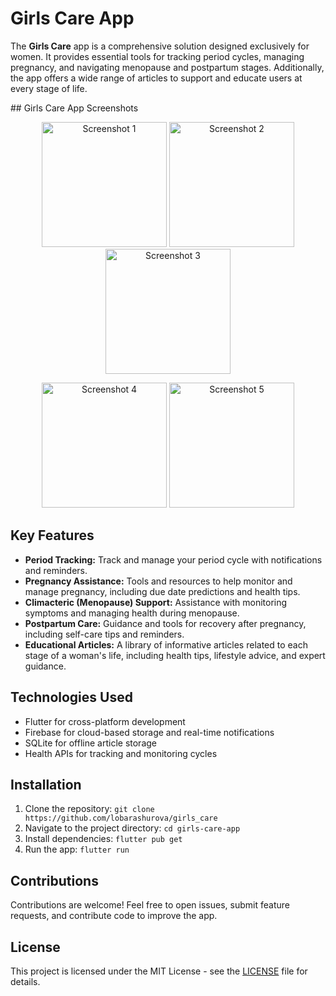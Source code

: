 <h1>Girls Care App</h1>

<p>
  The <strong>Girls Care</strong> app is a comprehensive solution designed exclusively for women. It provides essential tools for tracking period cycles, managing pregnancy, and navigating menopause and postpartum stages. Additionally, the app offers a wide range of articles to support and educate users at every stage of life.
</p>
## Girls Care App Screenshots

<p align="center">
  <!-- First row with 3 images -->
  <img src="https://github.com/user-attachments/assets/9870cd55-8627-43dc-b55f-4ddc358d9698" alt="Screenshot 1" width="200" />
  <img src="https://github.com/user-attachments/assets/fd282004-9c66-45c0-abe4-2b58e271005a" alt="Screenshot 2" width="200" />
  <img src="https://github.com/user-attachments/assets/1d496c4c-75d5-46d6-8563-6a6c59c87835" alt="Screenshot 3" width="200" />
</p>

<p align="center">
  <!-- Second row with 2 images -->
  <img src="https://github.com/user-attachments/assets/c833eed3-dcf7-453f-851a-efba2e815c1d" alt="Screenshot 4" width="200" />
  <img src="https://github.com/user-attachments/assets/8313549f-8428-4c12-8e59-d8247b3390d7" alt="Screenshot 5" width="200" />
</p>

<h2>Key Features</h2>
<ul>
  <li><strong>Period Tracking:</strong> Track and manage your period cycle with notifications and reminders.</li>
  <li><strong>Pregnancy Assistance:</strong> Tools and resources to help monitor and manage pregnancy, including due date predictions and health tips.</li>
  <li><strong>Climacteric (Menopause) Support:</strong> Assistance with monitoring symptoms and managing health during menopause.</li>
  <li><strong>Postpartum Care:</strong> Guidance and tools for recovery after pregnancy, including self-care tips and reminders.</li>
  <li><strong>Educational Articles:</strong> A library of informative articles related to each stage of a woman's life, including health tips, lifestyle advice, and expert guidance.</li>
</ul>

<h2>Technologies Used</h2>
<ul>
  <li>Flutter for cross-platform development</li>
  <li>Firebase for cloud-based storage and real-time notifications</li>
  <li>SQLite for offline article storage</li>
  <li>Health APIs for tracking and monitoring cycles</li>
</ul>

<h2>Installation</h2>
<ol>
  <li>Clone the repository: <code>git clone https://github.com/lobarashurova/girls_care</code></li>
  <li>Navigate to the project directory: <code>cd girls-care-app</code></li>
  <li>Install dependencies: <code>flutter pub get</code></li>
  <li>Run the app: <code>flutter run</code></li>
</ol>

<h2>Contributions</h2>
<p>
  Contributions are welcome! Feel free to open issues, submit feature requests, and contribute code to improve the app.
</p>

<h2>License</h2>
<p>
  This project is licensed under the MIT License - see the <a href="LICENSE">LICENSE</a> file for details.
</p>
